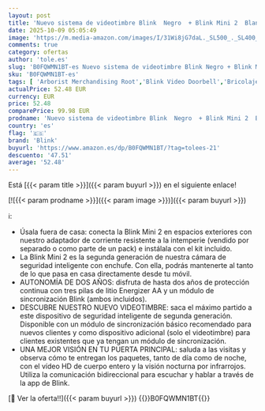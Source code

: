 ```yaml
---
layout: post
title: 'Nuevo sistema de videotimbre Blink  Negro  + Blink Mini 2  Blanco  | Vídeo HD de cuerpo entero  autonomía de dos años  configuración sencilla  IP-65 | Compatible con Alexa | Módulo de sincronización básico incluido'
date: 2025-10-09 05:05:49
image: 'https://m.media-amazon.com/images/I/31Wi8jG7daL._SL500_._SL400_.jpg'
comments: true
category: ofertas
author: 'tole.es'
slug: 'B0FQWMN1BT-es Nuevo sistema de videotimbre Blink Negro + Blink Mini 2...'
sku: 'B0FQWMN1BT-es'
tags: [ 'Arborist Merchandising Root','Blink Video Doorbell','Bricolaje y herramientas','Cámaras de seguridad','Cámaras de vigilancia','Dispositivos Amazon','Dispositivos Amazon y Accesorios','Dispositivos Amazon y accesorios','Electrónica','Fotografía y videocámaras','Instalación eléctrica','Interfonos','Paquetes de dispositivos','Prevención y seguridad','Seguridad e iluminación para hogar inteligente','Self Service','Sensores de movimiento','Sistemas de seguridad para el hogar','Special Features Stores','Timbres con vídeo','Timbres y campanas','alexa','blink','e97153f7-7531-4959-bcaa-edabbf48d7f8_0','e97153f7-7531-4959-bcaa-edabbf48d7f8_3501','🇪🇸', ]
actualPrice: 52.48 EUR
currency: EUR
price: 52.48
comparePrice: 99.98 EUR
prodname: 'Nuevo sistema de videotimbre Blink  Negro  + Blink Mini 2  Blanco  | Vídeo HD de cuerpo entero  autonomía de dos años  configuración sencilla  IP-65 | Compatible con Alexa | Módulo de sincronización básico incluido'
country: 'es'
flag: '🇪🇸'
brand: 'Blink'
buyurl: 'https://www.amazon.es/dp/B0FQWMN1BT/?tag=tolees-21'
descuento: '47.51'
average: '52.48'
---
```


Está [{{< param title >}}]({{< param buyurl >}}) en el siguiente enlace!

[![{{< param prodname >}}]({{< param image >}})]({{< param buyurl >}})

ℹ️:

- Úsala fuera de casa: conecta la Blink Mini 2 en espacios exteriores con nuestro adaptador de corriente resistente a la intemperie (vendido por separado o como parte de un pack) e instálala con el kit incluido.
- La Blink Mini 2 es la segunda generación de nuestra cámara de seguridad inteligente con enchufe. Con ella, podrás mantenerte al tanto de lo que pasa en casa directamente desde tu móvil.
- AUTONOMÍA DE DOS AÑOS: disfruta de hasta dos años de protección continua con tres pilas de litio Energizer AA y un módulo de sincronización Blink (ambos incluidos).
- DESCUBRE NUESTRO NUEVO VIDEOTIMBRE: saca el máximo partido a este dispositivo de seguridad inteligente de segunda generación. Disponible con un módulo de sincronización básico recomendado para nuevos clientes y como dispositivo adicional (solo el videotimbre) para clientes existentes que ya tengan un módulo de sincronización.
- UNA MEJOR VISIÓN EN TU PUERTA PRINCIPAL: saluda a las visitas y observa cómo te entregan los paquetes, tanto de día como de noche, con el vídeo HD de cuerpo entero y la visión nocturna por infrarrojos. Utiliza la comunicación bidireccional para escuchar y hablar a través de la app de Blink.

[🛒 Ver la oferta!!]({{< param buyurl >}})
{{<world>}}B0FQWMN1BT{{</world>}}
